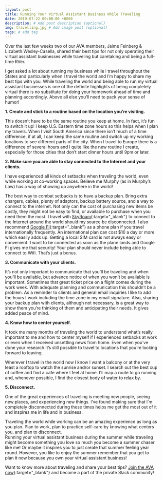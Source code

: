 ```yaml
---
layout: post
title: Running Your Virtual Assistant Business While Traveling
date: 2019-07-22 00:00:00 +0000
description: # Add post description (optional)
img: travelling.jpg # Add image post (optional)
tags: # add tag
---
```


Over the last few weeks two of our AVA members, Jaime Feinberg & Lizabeth Wesley-Casella, shared their best tips for not only operating their virtual assistant businesses while traveling but caretaking and being a full-time RVer.

I get asked a lot about running my business while I travel throughout the States and particularly when I travel the world and I’m happy to share my best tips with you. While traveling the world and being able to run my virtual assistant businesses is one of the definite highlights of being completely virtual there is no substitute for doing your homework ahead of time and planning accordingly. Above all else you’ll need to pack your sense of humor!

__1. Create and stick to a routine based on the location you’re visiting.__

This doesn’t have to be the same routine you keep at home. In fact, it’s fun to switch it up! I keep U.S. Eastern time zone hours so this helps when I plan my travels. When I visit South America since there isn’t much of a time difference, if at all, I can keep the same routine and switch up my working locations to see different parts of the city. When I travel to Europe there is a difference of several hours and I quite like the new routine I create, especially for those cities that don’t start dinner hours until 9pm or later.



__2. Make sure you are able to stay connected to the Internet and your clients.__

I have experienced all kinds of setbacks when traveling the world, even while working at co-working spaces. Believe me Murphy (as in Murphy’s Law) has a way of showing up anywhere in the world!

The best way to combat setbacks is to have a backup plan. Bring extra chargers, cables, plenty of adaptors, backup battery source, and a way to connect to the internet. Not only can the cost of purchasing new items be costly, they might not be easy to find, or available to purchase when you need them the most. I travel with [SkyRoam](http://www.skyroam.com/){:target="_blank"} to connect to the Internet around the world should my source be disconnected. I also recommend [Google Fi](https://fi.google.com){:target="_blank"} as a phone plan if you travel internationally frequently. An international plan can cost $10 a day or more which easily adds up. Getting a local SIM card is not always easy or convenient. I want to be connected as soon as the plane lands and Google Fi gives me that security! Your plan should never include being able to connect to Wifi. That’s just a bonus.

__3. Communicate with your clients.__

It’s not only important to communicate that you’ll be traveling and when you’ll be available, but advance notice of when you won’t be available is important. Sometimes that great ticket price on a flight comes during the work week. With adequate planning and communication this shouldn’t be a problem. As a reminder to clients and general email inquiries I like to add the hours I work including the time zone in my email signature. Also, sharing your backup plan with clients, although not necessary, is a great way to show them you’re thinking of them and anticipating their needs. It gives added peace of mind.


__4. Know how to center yourself.__

It took me many months of traveling the world to understand what’s really important to me and how to center myself if I experienced setbacks at work or even when I received unsettling news from home. Even when you’ve done your research it’s still possible to travel to locations that you’re looking forward to leaving.

Wherever I travel in the world now I know I want a balcony or at the very least a rooftop to watch the sunrise and/or sunset. I search out the best cup of coffee and find a cafe where I feel at home. I’ll map a route to go running and, whenever possible, I find the closest body of water to relax by.

__5. Disconnect.__

One of the great experiences of traveling is meeting new people, seeing new places, and experiencing new things. I’ve found making sure that I’m completely disconnected during these times helps me get the most out of it and inspires me in life and in business.


Traveling the world while working can be an amazing experience as long as you plan. Plan to work, plan to practice self-care by knowing what centers you, and plan to disconnect.  
Running your virtual assistant business during the summer while traveling might become something you love so much you become a summer chaser like me! Or maybe it inspires you to just create that summer feeling year round. However, you like to enjoy the summer remember that you get to plan it now because you own your virtual assistant business!


Want to know more about traveling and share your best tips? [Join the AVA now](https://associationofvas.com/){:target="_blank"} and become a part of the private Slack community!
